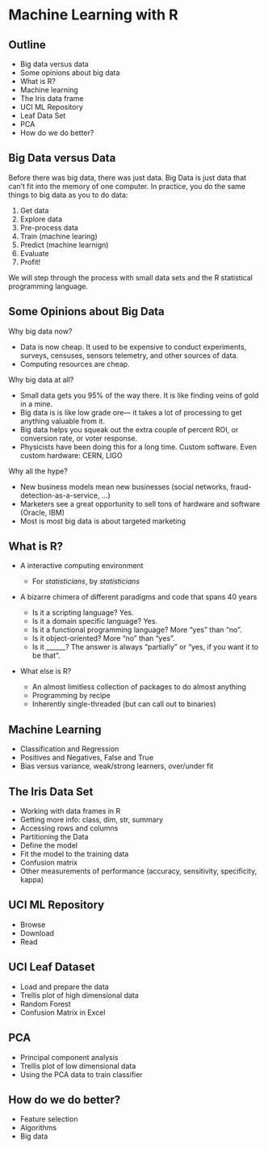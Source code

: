 
# Machine Learning with R

## Outline
- Big data versus data
- Some opinions about big data
- What is R?
- Machine learning
- The Iris data frame
- UCI ML Repository
- Leaf Data Set
- PCA
- How do we do better?

## Big Data versus Data
Before there was big data, there was just data.  Big Data is just data that can’t fit into the memory of one computer. 
In practice, you do the same things to big data as you to do data:

1. Get data
1. Explore data
1. Pre-process data
1. Train (machine learing)
1. Predict (machine learnign)
1. Evaluate
1. Profit!

We will step through the process with small data sets and the R statistical programming language.

## Some Opinions about Big Data
Why big data now?
- Data is now cheap. It used to be expensive to conduct experiments, surveys, censuses, sensors telemetry, and other sources of data. 
- Computing resources are cheap.

Why big data at all?
- Small data gets you 95% of the way there. It is like finding veins of gold in a mine.
- Big data is is like low grade ore— it takes a lot of processing to get anything valuable from it.
- Big data helps you squeak out the extra couple of percent ROI, or conversion rate, or voter response.
- Physicists have been doing this for a long time. Custom software. Even custom hardware: CERN, LIGO

Why all the hype?
- New business models mean new businesses (social networks, fraud-detection-as-a-service, …)
- Marketers see a great opportunity to sell tons of hardware and software (Oracle, IBM)
- Most is most big data is about targeted marketing

## What is R?
- A interactive computing environment 
  - For *statisticians*, by *statisticians*
- A bizarre chimera of different paradigms and code that spans 40 years
	- Is it a scripting language? Yes.
	- Is it a domain specific language? Yes.
	- Is it a functional programming language? More “yes” than “no”.
	- Is it object-oriented? More “no” than “yes”.
	- Is it ______? The answer is always “partially” or “yes, if you want it to be that”.

- What else is R?
  - An almost limitless collection of packages to do almost anything
  - Programming by recipe
  - Inherently single-threaded (but can call out to binaries)
  
## Machine Learning
- Classification and Regression
- Positives and Negatives, False and True
- Bias versus variance, weak/strong learners, over/under fit

## The Iris Data Set
- Working with data frames in R
- Getting more info: class, dim, str, summary
- Accessing rows and columns
- Partitioning the Data
- Define the model
- Fit the model to the training data
- Confusion matrix
- Other measurements of performance (accuracy, sensitivity, specificity, kappa)

## UCI ML Repository
- Browse
- Download 
- Read

## UCI Leaf Dataset 
- Load and prepare the data
- Trellis plot of high dimensional data
- Random Forest
- Confusion Matrix in Excel

## PCA
- Principal component analysis
- Trellis plot of low dimensional data
- Using the PCA data to train classifier

## How do we do better?
- Feature selection
- Algorithms
- Big data
